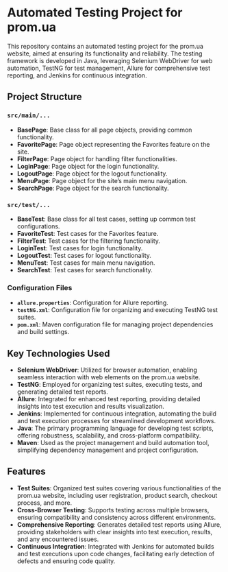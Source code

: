 # Automated Testing Project for prom.ua

This repository contains an automated testing project for the prom.ua website, aimed at ensuring its functionality and reliability. The testing framework is developed in Java, leveraging Selenium WebDriver for web automation, TestNG for test management, Allure for comprehensive test reporting, and Jenkins for continuous integration.

## Project Structure

### `src/main/...`
- **BasePage**: Base class for all page objects, providing common functionality.
- **FavoritePage**: Page object representing the Favorites feature on the site.
- **FilterPage**: Page object for handling filter functionalities.
- **LoginPage**: Page object for the login functionality.
- **LogoutPage**: Page object for the logout functionality.
- **MenuPage**: Page object for the site’s main menu navigation.
- **SearchPage**: Page object for the search functionality.

### `src/test/...`
- **BaseTest**: Base class for all test cases, setting up common test configurations.
- **FavoriteTest**: Test cases for the Favorites feature.
- **FilterTest**: Test cases for the filtering functionality.
- **LoginTest**: Test cases for login functionality.
- **LogoutTest**: Test cases for logout functionality.
- **MenuTest**: Test cases for main menu navigation.
- **SearchTest**: Test cases for search functionality.

### Configuration Files
- **`allure.properties`**: Configuration for Allure reporting.
- **`testNG.xml`**: Configuration file for organizing and executing TestNG test suites.
- **`pom.xml`**: Maven configuration file for managing project dependencies and build settings.

## Key Technologies Used

- **Selenium WebDriver**: Utilized for browser automation, enabling seamless interaction with web elements on the prom.ua website.
- **TestNG**: Employed for organizing test suites, executing tests, and generating detailed test reports.
- **Allure**: Integrated for enhanced test reporting, providing detailed insights into test execution and results visualization.
- **Jenkins**: Implemented for continuous integration, automating the build and test execution processes for streamlined development workflows.
- **Java**: The primary programming language for developing test scripts, offering robustness, scalability, and cross-platform compatibility.
- **Maven**: Used as the project management and build automation tool, simplifying dependency management and project configuration.

## Features

- **Test Suites**: Organized test suites covering various functionalities of the prom.ua website, including user registration, product search, checkout process, and more.
- **Cross-Browser Testing**: Supports testing across multiple browsers, ensuring compatibility and consistency across different environments.
- **Comprehensive Reporting**: Generates detailed test reports using Allure, providing stakeholders with clear insights into test execution, results, and any encountered issues.
- **Continuous Integration**: Integrated with Jenkins for automated builds and test executions upon code changes, facilitating early detection of defects and ensuring code quality.
